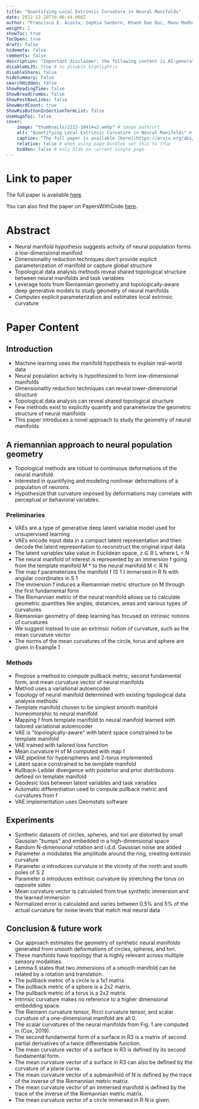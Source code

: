 ```yaml
---
title: "Quantifying Local Extrinsic Curvature in Neural Manifolds"
date: 2022-12-20T16:46:44.000Z
author: "Francisco E. Acosta, Sophia Sanborn, Khanh Dao Duc, Manu Madhav, Nina Miolane"
weight: 2
showToc: true
TocOpen: true
draft: false
hidemeta: false
comments: false
description: "Important disclaimer: the following content is AI-generated, please make sure to fact check the presented information by reading the full paper."
disableHLJS: true # to disable highlightjs
disableShare: false
hideSummary: false
searchHidden: false
ShowReadingTime: false
ShowBreadCrumbs: false
ShowPostNavLinks: false
ShowWordCount: true
ShowRssButtonInSectionTermList: false
UseHugoToc: false
cover:
    image: "thumbnails/2212-10414v2.webp" # image path/url
    alt: "Quantifying Local Extrinsic Curvature in Neural Manifolds" # alt text
    caption: "The full paper is available [here](https://arxiv.org/abs/2212.10414)." # display caption under cover
    relative: false # when using page bundles set this to true
    hidden: false # only hide on current single page
---
```


# Link to paper
The full paper is available [here](https://arxiv.org/abs/2212.10414).

You can also find the paper on PapersWithCode [here](https://paperswithcode.com/paper/quantifying-local-extrinsic-curvature-in).

# Abstract
- Neural manifold hypothesis suggests activity of neural population forms a low-dimensional manifold
- Dimensionality reduction techniques don't provide explicit parameterization of manifold or capture global structure
- Topological data analysis methods reveal shared topological structure between neural manifolds and task variables
- Leverage tools from Riemannian geometry and topologically-aware deep generative models to study geometry of neural manifolds
- Computes explicit parameterization and estimates local extrinsic curvature

# Paper Content

## Introduction
- Machine learning uses the manifold hypothesis to explain real-world data
- Neural population activity is hypothesized to form low-dimensional manifolds
- Dimensionality reduction techniques can reveal lower-dimensional structure
- Topological data analysis can reveal shared topological structure
- Few methods exist to explicitly quantify and parameterize the geometric structure of neural manifolds
- This paper introduces a novel approach to study the geometry of neural manifolds

## A riemannian approach to neural population geometry
- Topological methods are robust to continuous deformations of the neural manifold.
- Interested in quantifying and modeling nonlinear deformations of a population of neurons.
- Hypothesize that curvature imposed by deformations may correlate with perceptual or behavioral variables.

### Preliminaries
- VAEs are a type of generative deep latent variable model used for unsupervised learning
- VAEs encode input data in a compact latent representation and then decode the latent representation to reconstruct the original input data
- The latent variables take value in Euclidean space, z ∈ R L where L < N
- The neural manifold of interest is represented by an immersion f going from the template manifold M * to the neural manifold M ⊂ R N
- The map f parameterizes the manifold f (S 1 ) immersed in R N with angular coordinates in S 1
- The immersion f induces a Riemannian metric structure on M through the first fundamental form
- The Riemannian metric of the neural manifold allows us to calculate geometric quantities like angles, distances, areas and various types of curvatures
- Riemannian geometry of deep learning has focused on intrinsic notions of curvatures
- We suggest instead to use an extrinsic notion of curvature, such as the mean curvature vector
- The norms of the mean curvatures of the circle, torus and sphere are given in Example 1

### Methods
- Propose a method to compute pullback metric, second fundamental form, and mean curvature vector of neural manifolds
- Method uses a variational autoencoder
- Topology of neural manifold determined with existing topological data analysis methods
- Template manifold chosen to be simplest smooth manifold homeomorphic to neural manifold
- Mapping f from template manifold to neural manifold learned with tailored variational autoencoder
- VAE is "topologically-aware" with latent space constrained to be template manifold
- VAE trained with tailored loss function
- Mean curvature H of M computed with map f
- VAE pipeline for hyperspheres and 2-torus implemented
- Latent space constrained to be template manifold
- Kullback-Leibler divergence with posterior and prior distributions defined on template manifold
- Geodesic loss between latent variables and task variables
- Automatic differentiation used to compute pullback metric and curvatures from f
- VAE implementation uses Geomstats software

## Experiments
- Synthetic datasets of circles, spheres, and tori are distorted by small Gaussian "bumps" and embedded in a high-dimensional space
- Random N-dimensional rotation and i.d.d. Gaussian noise are added
- Parameter α modulates the amplitude around the ring, creating extrinsic curvature
- Parameter α introduces curvature in the vicinity of the north and south poles of S 2
- Parameter α introduces extrinsic curvature by stretching the torus on opposite sides
- Mean curvature vector is calculated from true synthetic immersion and the learned immersion
- Normalized error is calculated and varies between 0.5% and 5% of the actual curvature for noise levels that match real neural data

## Conclusion & future work
- Our approach estimates the geometry of synthetic neural manifolds generated from smooth deformations of circles, spheres, and tori.
- These manifolds have topology that is highly relevant across multiple sensory modalities.
- Lemma 5 states that two immersions of a smooth manifold can be related by a rotation and translation.
- The pullback metric of a circle is a 1x1 matrix.
- The pullback metric of a sphere is a 2x2 matrix.
- The pullback metric of a torus is a 2x2 matrix.
- Intrinsic curvature makes no reference to a higher dimensional embedding space.
- The Riemann curvature tensor, Ricci curvature tensor, and scalar curvature of a one-dimensional manifold are all 0.
- The scalar curvatures of the neural manifolds from Fig. 1 are computed in (Cox, 2019).
- The second fundamental form of a surface in R3 is a matrix of second partial derivatives of a twice differentiable function.
- The mean curvature vector of a surface in R3 is defined by its second fundamental form.
- The mean curvature vector of a surface in R3 can also be defined by the curvature of a plane curve.
- The mean curvature vector of a submanifold of N is defined by the trace of the inverse of the Riemannian metric matrix.
- The mean curvature vector of an immersed manifold is defined by the trace of the inverse of the Riemannian metric matrix.
- The mean curvature vector of a circle immersed in R N is given.
